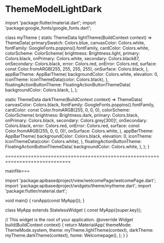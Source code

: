 # ThemeModelLightDark

import 'package:flutter/material.dart';
import 'package:google_fonts/google_fonts.dart';

class myTheme {
  static ThemeData lightTheme(BuildContext context) => ThemeData(
        primarySwatch: Colors.blue,
        canvasColor: Colors.white,
        fontFamily: GoogleFonts.poppins().fontFamily,
        cardColor: Colors.white,
        colorScheme: ColorScheme(
          brightness: Brightness.light,
          primary: Colors.black,
          onPrimary: Colors.white,
          secondary: Colors.black87,
          onSecondary: Colors.black,
          error: Colors.red,
          onError: Colors.red,
          surface: const Color.fromARGB(255, 255, 255, 255),
          onSurface: Colors.black,
        ),
        appBarTheme: AppBarTheme(
          backgroundColor: Colors.white,
          elevation: 0,
          iconTheme: IconThemeData(color: Colors.black),
        ),
        floatingActionButtonTheme: FloatingActionButtonThemeData(
          backgroundColor: Colors.black,
        ),
      );

  static ThemeData darkTheme(BuildContext context) => ThemeData(
        canvasColor: Colors.black,
        fontFamily: GoogleFonts.poppins().fontFamily,
        cardColor: const Color.fromARGB(255, 0, 0, 0),
        colorScheme: ColorScheme(
          brightness: Brightness.dark,
          primary: Colors.black,
          onPrimary: Colors.black,
          secondary: Colors.grey[300]!,
          onSecondary: Colors.black,
          error: Colors.red,
          onError: Colors.red,
          surface: const Color.fromARGB(255, 0, 0, 0)!,
          onSurface: Colors.white,
        ),
        appBarTheme: AppBarTheme(
          backgroundColor: Colors.black,
          elevation: 0,
          iconTheme: IconThemeData(color: Colors.white),
        ),
        floatingActionButtonTheme: FloatingActionButtonThemeData(
          backgroundColor: Colors.white,
        ),
      );
}

=============================================================================



mainfile===


import 'package:apibasedproject/view/welcomePage/welcomePage.dart';
import 'package:apibasedproject/widgets/theme/mytheme.dart';
import 'package:flutter/material.dart';

void main() {
  runApp(const MyApp());
}

class MyApp extends StatelessWidget {
  const MyApp({super.key});

  // This widget is the root of your application.
  @override
  Widget build(BuildContext context) {
    return MaterialApp(
      themeMode: ThemeMode.system,
      theme: myTheme.lightTheme(context),
      darkTheme: myTheme.darkTheme(context),
      home: Welcomepage(),
    );
  }
}
